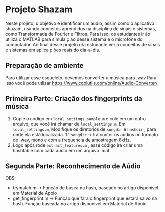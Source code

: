 Projeto Shazam
===

Neste projeto, o objetivo  ́e identificar um audio, assim como o aplicativo
shazam, usando conceitos aprendidos na disciplina de sinais e sistemas, como
Transformada de Fourier e Filtros.
Para isso, os estudantes ir ̃ao utiliza o MATLAB para simula ̧c ̃ao desse
sistema e o microfone do computador. Ao final desse projeto o/a estudante
ver ́a conceitos de sinais e sistemas em aplica ̧c ̃oes reais do dia-a-dia.

Preparação de ambiente
---

Para utilizar esse esqueleto, devemos converter a música para .wav 
Para isso você pode utlizar https://www.coolutils.com/online/Audio-Converter/

Primeira Parte: Criação dos fingerprints da música
---

1. Copie o código em `local_settings_sample.m` e cole em um outro arquivo, que você irá chamar de `local_settings.m`. Em `local_settings.m`, Modifique os diretorios de `songdir` e `hashdir` , para onde ela está localizada.
	1.1 `songdir` -> Irá conter os audios no formato de .wav, mono e com a frequencia de amostragem 8kHz.
2. Logo após rode `extract_features.m` , esse código irá criar uma hashtable com cada audio em um arquivo .mat


Segunda Parte: Reconhecimento de Aúdio
---

OBS: 	
* trymatch.m -> Função de busca na hash, baseado no artigo disponivel em Material de Apoio
* get_fingerprint.m -> Função que fara o fingerprint que estará salvo na hash. Função baseada no artigo disponivel em Material de Apoio


